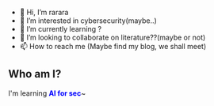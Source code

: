 - 👋 Hi, I’m rarara
- 👀 I’m interested in cybersecurity(maybe..)
- 🌱 I’m currently learning ?
- 💞️ I’m looking to collaborate on literature??(maybe or not)
- 📫 How to reach me (Maybe find my blog, we shall meet)

## Who am I?

I'm learning <font color="blue"> **AI for sec**</font>~

<!---
KirstenCarton/KirstenCarton is a ✨ special ✨ repository because its `README.md` (this file) appears on your GitHub profile.
You can click the Preview link to take a look at your changes.
--->
